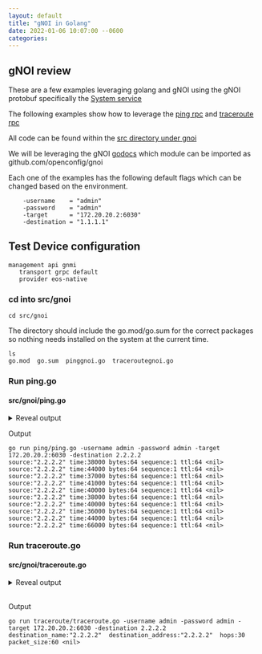 ```yaml
---
layout: default
title: "gNOI in Golang"
date: 2022-01-06 10:07:00 --0600
categories:
---
```

## gNOI review

These are a few examples leveraging golang and gNOI using the gNOI protobuf specifically the [System service](https://github.com/openconfig/gnoi/blob/master/system/system.proto)

The following examples show how to leverage the [ping rpc](https://github.com/openconfig/gnoi/blob/master/system/system.proto#L41) and [traceroute rpc](https://github.com/openconfig/gnoi/blob/master/system/system.proto#L47)

All code can be found within the [src directory under gnoi](https://github.com/aristanetworks/openmgmt/tree/main/src/gnoi)

We will be leveraging the gNOI [godocs]((https://pkg.go.dev/github.com/openconfig/gnoi)) which module can be imported as github.com/openconfig/gnoi

Each one of the examples has the following default flags which can be changed based on the environment.

```
	-username    = "admin"
	-password    = "admin"
	-target      = "172.20.20.2:6030"
	-destination = "1.1.1.1"
```

## Test Device configuration

```text
management api gnmi
   transport grpc default
   provider eos-native
```

### cd into src/gnoi

```text
cd src/gnoi
```

The directory should include the go.mod/go.sum for the correct packages so nothing needs installed on the system at the current time.


```text
ls
go.mod  go.sum  pinggnoi.go  traceroutegnoi.go
```

### Run ping.go

#### src/gnoi/ping.go

<details><summary>Reveal output</summary>
<p>

```golang
package main

import (
	"context"
	"flag"
	"fmt"
	"os"
	"time"

	log "github.com/golang/glog"
	system "github.com/openconfig/gnoi/system"
	"google.golang.org/grpc"
	"google.golang.org/grpc/metadata"
)

func checkflags(flag ...string) {
	for _, f := range flag {
		if f == "" {
			fmt.Printf("You have an empty flag please fix.")
			os.Exit(1)
		}
	}
}

func main() {
	// Add input parameters
	username := flag.String("username", "admin", "username for connection to gNOI")
	password := flag.String("password", "admin", "password for connection to gNOI")
	target := flag.String("target", "", "Target ip or hostname of the device running gNOI")
	destination := flag.String("destination", "", "Destination of the address to ping to")
	flag.Parse()
	// Check for empty flags.
	checkflags(*username, *password, *target, *destination)

	conn, err := grpc.Dial(*target, grpc.WithInsecure())
	if err != nil {
		log.Exitf("Failed to %s Error: %v", target, err)
	}
	defer conn.Close()

	// Create the new grpc service connection
	Sys := system.NewSystemClient(conn)
	// pass in context blank information with the timeout.
	ctx, cancel := context.WithTimeout(context.Background(), time.Second)
	// cancel when the function is over.
	defer cancel()
	// Since Metadata needs a map to pass into the header of gRPC request create a map for it.
	metamap := make(map[string]string)
	// Set the username and password
	metamap["username"] = *username
	metamap["password"] = *password
	// Set the metadata needed in the metadata package
	md := metadata.New(metamap)
	// set the ctx to use the metadata in every update.
	ctx = metadata.NewOutgoingContext(ctx, md)
	// Try to ping 10 times with a loop
	for i := 0; i < 10; i++ {
		response, err := Sys.Ping(ctx, &system.PingRequest{Destination: *destination})
		if err != nil {
			log.Fatalf("Error trying to ping: %v", err)
		}
		fmt.Println(response.Recv())
	}
}
```
</p>
</details>

Output
```text
go run ping/ping.go -username admin -password admin -target 172.20.20.2:6030 -destination 2.2.2.2
source:"2.2.2.2" time:38000 bytes:64 sequence:1 ttl:64 <nil>
source:"2.2.2.2" time:44000 bytes:64 sequence:1 ttl:64 <nil>
source:"2.2.2.2" time:37000 bytes:64 sequence:1 ttl:64 <nil>
source:"2.2.2.2" time:41000 bytes:64 sequence:1 ttl:64 <nil>
source:"2.2.2.2" time:40000 bytes:64 sequence:1 ttl:64 <nil>
source:"2.2.2.2" time:38000 bytes:64 sequence:1 ttl:64 <nil>
source:"2.2.2.2" time:40000 bytes:64 sequence:1 ttl:64 <nil>
source:"2.2.2.2" time:36000 bytes:64 sequence:1 ttl:64 <nil>
source:"2.2.2.2" time:44000 bytes:64 sequence:1 ttl:64 <nil>
source:"2.2.2.2" time:66000 bytes:64 sequence:1 ttl:64 <nil>
```

### Run traceroute.go


#### src/gnoi/traceroute.go
<details><summary>Reveal output</summary>
<p>

```golang
package main

import (
	"context"
	"flag"
	"fmt"
	"os"
	"time"

	log "github.com/golang/glog"
	system "github.com/openconfig/gnoi/system"
	"google.golang.org/grpc"
	"google.golang.org/grpc/metadata"
)

func checkflags(flag ...string) {
	for _, f := range flag {
		if f == "" {
			fmt.Printf("You have an empty flag please fix.")
			os.Exit(1)
		}
	}
}

func main() {
	// Add input parameters
	username := flag.String("username", "admin", "username for connection to gNOI")
	password := flag.String("password", "admin", "password for connection to gNOI")
	target := flag.String("target", "", "Target ip or hostname of the device running gNOI")
	destination := flag.String("destination", "", "Destination of the address to traceroute to")
	flag.Parse()
	conn, err := grpc.Dial(*target, grpc.WithInsecure())
	if err != nil {
		log.Exitf("Failed to %s Error: %v", target, err)
	}
	defer conn.Close()
	// Check for empty flags.
	checkflags(*username, *password, *target, *destination)
	// Create the new grpc service connection
	Sys := system.NewSystemClient(conn)
	// pass in context blank information with the timeout.
	ctx, cancel := context.WithTimeout(context.Background(), time.Second)
	// cancel when the function is over.
	defer cancel()
	// Since Metadata needs a map to pass into the header of gRPC request create a map for it.
	metamap := make(map[string]string)
	// Set the username and password
	metamap["username"] = *username
	metamap["password"] = *password
	// Set the metadata needed in the metadata package
	md := metadata.New(metamap)
	// set the ctx to use the metadata in every update.
	ctx = metadata.NewOutgoingContext(ctx, md)

	response, err := Sys.Traceroute(ctx, &system.TracerouteRequest{Destination: *destination})
	if err != nil {
		log.Fatalf("Cannot trace path: %v", err)
	}
	fmt.Println(response.Recv())
}

```
</p>
</details>
<br>

Output
```text
go run traceroute/traceroute.go -username admin -password admin -target 172.20.20.2:6030 -destination 2.2.2.2
destination_name:"2.2.2.2"  destination_address:"2.2.2.2"  hops:30  packet_size:60 <nil>
```